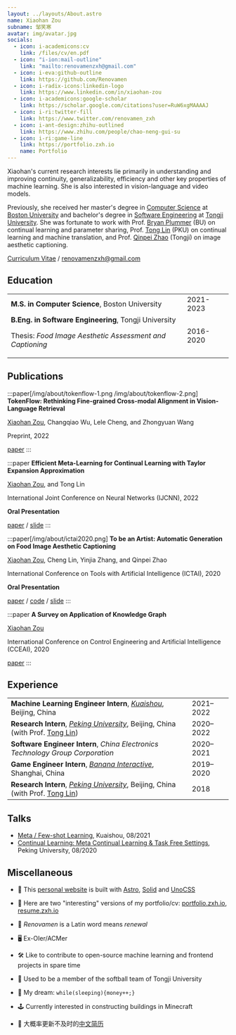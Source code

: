 ```yaml
---
layout: ../layouts/About.astro
name: Xiaohan Zou
subname: 邹笑寒
avatar: img/avatar.jpg
socials:
  - icon: i-academicons:cv
    link: /files/cv/en.pdf
  - icon: "i-ion:mail-outline"
    link: "mailto:renovamenzxh@gmail.com"
  - icon: i-eva:github-outline
    link: https://github.com/Renovamen
  - icon: i-radix-icons:linkedin-logo
    link: https://www.linkedin.com/in/xiaohan-zou
  - icon: i-academicons:google-scholar
    link: https://scholar.google.com/citations?user=RuW6xgMAAAAJ
  - icon: i-ri:twitter-fill
    link: https://www.twitter.com/renovamen_zxh
  - icon: i-ant-design:zhihu-outlined
    link: https://www.zhihu.com/people/chao-neng-gui-su
  - icon: i-ri:game-line
    link: https://portfolio.zxh.io
    name: Portfolio
---
```


Xiaohan's current research interests lie primarily in understanding and improving continuity, generalizability, efficiency and other key properties of machine learning. She is also interested in vision-language and video models.

Previously, she received her master's degree in [Computer Science](https://www.bu.edu/cs/) at [Boston University](https://www.bu.edu/) and bachelor's degree in [Software Engineering](http://sse.tongji.edu.cn/) at [Tongji University](https://www.tongji.edu.cn/). She was fortunate to work with Prof. [Bryan Plummer](https://bryanplummer.com/) (BU) on continual learning and parameter sharing, Prof. [Tong Lin](http://www.cis.pku.edu.cn/jzyg/szdw/lt.htm) (PKU) on continual learning and machine translation, and Prof. [Qinpei Zhao](https://dblp.org/pid/22/6705.html) (Tongji) on image aesthetic captioning.

[Curriculum Vitae](/files/cv/en.pdf) / renovamenzxh@gmail.com


## Education

|                                                                                                                       |           |
| --------------------------------------------------------------------------------------------------------------------- | --------- |
| **M.S. in Computer Science**, Boston University                                                                       | 2021-2023 |
| **B.Eng. in Software Engineering**, Tongji University <p>Thesis: _Food Image Aesthetic Assessment and Captioning_</p> | 2016-2020 |


## Publications

:::paper[/img/about/tokenflow-1.png /img/about/tokenflow-2.png]
**TokenFlow: Rethinking Fine-grained Cross-modal Alignment in Vision-Language Retrieval**

<u>Xiaohan Zou</u>, Changqiao Wu, Lele Cheng, and Zhongyuan Wang

Preprint, 2022

[paper](http://arxiv.org/abs/2209.13822)
:::

:::paper
**Efficient Meta-Learning for Continual Learning with Taylor Expansion Approximation**

<u>Xiaohan Zou</u>, and Tong Lin

International Joint Conference on Neural Networks (IJCNN), 2022

**Oral Presentation**

[paper](https://arxiv.org/abs/2210.00713) / [slide](/files/papers/ijcnn2022/slide.pdf)
:::

:::paper[/img/about/ictai2020.png]
**To be an Artist: Automatic Generation on Food Image Aesthetic Captioning**

<u>Xiaohan Zou</u>, Cheng Lin, Yinjia Zhang, and Qinpei Zhao

International Conference on Tools with Artificial Intelligence (ICTAI), 2020

**Oral Presentation**

[paper](https://ieeexplore.ieee.org/document/9288208) / [code](https://github.com/Renovamen/Food-IAC) / [slide](/files/papers/ictai2020/slide.pdf)
:::

:::paper
**A Survey on Application of Knowledge Graph**

<u>Xiaohan Zou</u>

International Conference on Control Engineering and Artificial Intelligence (CCEAI), 2020

[paper](https://iopscience.iop.org/article/10.1088/1742-6596/1487/1/012016/pdf)
:::


## Experience

|                                                                                                                                                             |           |
| ----------------------------------------------------------------------------------------------------------------------------------------------------------- | --------- |
| **Machine Learning Engineer Intern**, _[Kuaishou](https://www.kuaishou.com/en)_, Beijing, China                                                             | 2021–2022 |
| **Research Intern**, _[Peking University](https://english.pku.edu.cn/)_, Beijing, China (with Prof. [Tong Lin](http://www.cis.pku.edu.cn/jzyg/szdw/lt.htm)) | 2020–2022 |
| **Software Engineer Intern**, _China Electronics Technology Group Corporation_                                                                              | 2020–2021 |
| **Game Engineer Intern**, _[Banana Interactive](https://banana.games/)_, Shanghai, China                                                                    | 2019–2020 |
| **Research Intern**, _[Peking University](https://english.pku.edu.cn/)_, Beijing, China (with Prof. [Tong Lin](http://www.cis.pku.edu.cn/jzyg/szdw/lt.htm)) | 2018      |


## Talks

- [Meta / Few-shot Learning](/files/talks/2021-08-meta-learning.pdf), Kuaishou, 08/2021
- [Continual Learning: Meta Continual Learning & Task Free Settings](/files/talks/2020-08-continual-learning.pdf), Peking University, 08/2020


## Miscellaneous

- 🚀 This [personal website](https://github.com/Renovamen/renovamen.github.io) is built with [Astro](https://astro.build/), [Solid](https://www.solidjs.com/) and [UnoCSS](https://github.com/antfu/unocss)

- 🧐 Here are two "interesting" versions of my portfolio/cv: [portfolio.zxh.io](https://portfolio.zxh.io/), [resume.zxh.io](https://resume.zxh.io/)

- 🎃 _Renovamen_ is a Latin word means _renewal_

- 🖥 Ex-OIer/ACMer

- 🛠 Like to contribute to open-source machine learning and frontend projects in spare time

- 🥎 Used to be a member of the softball team of Tongji University

- 🌭 My dream: `while(sleeping){money++;}`

- 🕹️ Currently interested in constructing buildings in Minecraft

- 📜 大概率更新不及时的[中文简历](/files/cv/cn.pdf)
